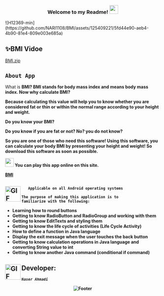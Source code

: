 
 <h3 align="center">
  
  Welcome to my Readme!
  <img src="https://media.giphy.com/media/hvRJCLFzcasrR4ia7z/giphy.gif" width="28">

</h3>      ![H12369-min](https://github.com/NARI1108/BMI/assets/125409221/5fd44e90-aeb4-4b90-81e4-809e003e685a)

## ✨BMI Vidoe

[BMI.zip](https://github.com/NARI1108/BMI/files/11578448/BMI.zip)

## <code><strong>About App</strong></code> ##

<p>What is <strong>BMI<strong>? BMI stands for<strong> body mass index </strong>and means body mass index. Now why calculate <strong>BMI</strong>?</p>
<p>Because calculating this value will help you to know whether you are considered fat or thin or within the normal range according to your height and weight.</p>
<p>Do you know your <strong>BMI</strong>?</p>
<p>Do you know if you are fat or not? No? you do not know?</p>
 <p>So you are one of those who need this software! Using this software, you can calculate your body BMI by presenting your height and weight! So download this software as soon as possible.</p>
 
 <p><img src="https://sitek.ir/wp-content/uploads/2019/10/screencapture-identity-flickr-sign-up-2019-09-23-14_17_41.png" width="28">    You can play this app online on this site.</p>
 
 [BMI](https://www.bahesab.ir/calc/bmi/)
 
## <img align="left" alt="GIF" height="50px" src="https://www.toptimenet.com/images/setting.gif"/>  
  <ul>
        
       Applicable on all Android operating systems
          
  </ul>

   </ul>
   
   
<code><strong>The purpose of making this application is to familiarize with the following:</strong></code>


<ul>
    <li>
           Learning how to round buttons
    </li>  
     <li>
           Getting to know RadioButton and RadioGroup and working with them
     </li>     
     <li>
           Getting to know EditTexts and styling them
     </li> 
     <li>
           Getting to know the life cycle of activities (Life Cycle Activity)
     </li>      
     <li>
           How to define a function in Java language
     </li>       
     <li>
          Display the exit message when the user touches the back button
     </li>   
     <li>
           Getting to know calculation operations in Java language and converting String value to int
     </li>
     <li>
           Getting to know another Java command (conditional if command)
     </li>
</ul>
 
 
## <img align="left" alt="GIF" height="50px" src="https://cdn.dribbble.com/users/2131993/screenshots/4948736/thoughtworks-gif_dribbble.gif"/>    Developer:

   <code><em><strong>Naser Ahmadi</strong></em></code>
   
              
<div align="center">
  <img src="https://readme-typing-svg.herokuapp.com?font=Dancing+Script&size=30&color=F38F02&center=true&vCenter=true&width=300&height=50&lines=Thanks+for+your+visit!;Have+a+nice+day!;" alt="Footer"></img>
  </div>
   
